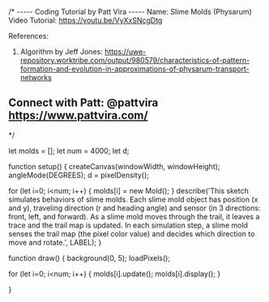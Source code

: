 /*
----- Coding Tutorial by Patt Vira ----- 
Name: Slime Molds (Physarum)
Video Tutorial: https://youtu.be/VyXxSNcgDtg

References: 
1. Algorithm by Jeff Jones: https://uwe-repository.worktribe.com/output/980579/characteristics-of-pattern-formation-and-evolution-in-approximations-of-physarum-transport-networks

Connect with Patt: @pattvira
https://www.pattvira.com/
----------------------------------------
*/

let molds = []; let num = 4000;
let d; 

function setup() {
  createCanvas(windowWidth, windowHeight);
  angleMode(DEGREES);
  d = pixelDensity();
  
  for (let i=0; i<num; i++) {
    molds[i] = new Mold();
  }
 describe('This sketch simulates behaviors of slime molds. Each slime mold object has position (x and y), traveling direction (r and heading angle) and sensor (in 3 directions: front, left, and forward). As a slime mold moves through the trail, it leaves a trace and the trail map is updated. In each simulation step, a slime mold senses the trail map (the pixel color value) and decides which direction to move and rotate.', LABEL); 
}

function draw() {
  background(0, 5);
  loadPixels();
  
  for (let i=0; i<num; i++) {
    molds[i].update();
    molds[i].display();
  }
  
}

